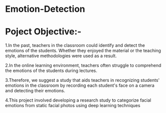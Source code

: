 # Emotion-Detection
 
# Poject Objective:-

1.In the past, teachers in the classroom could identify and detect the emotions of the students. Whether they enjoyed the material or the teaching style, alternative methodologies were used as a result. 

2.In the online learning environment, teachers often struggle to comprehend the emotions of the students during lectures.

3.Therefore, we suggest a study that aids teachers in recognizing students' emotions in the classroom by recording each student's face on a camera and detecting their emotions.

4.This project involved developing a research study to categorize facial emotions from static facial photos using deep learning techniques
